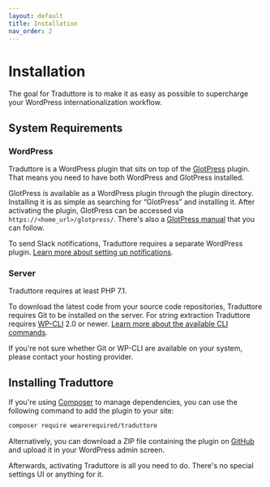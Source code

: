 ```yaml
---
layout: default
title: Installation
nav_order: 2
---
```


# Installation

The goal for Traduttore is to make it as easy as possible to supercharge your WordPress internationalization workflow.

## System Requirements

### WordPress

Traduttore is a WordPress plugin that sits on top of the [GlotPress](https://glotpress.org/) plugin. That means you need to have both WordPress and GlotPress installed.

GlotPress is available as a WordPress plugin through the plugin directory. Installing it is as simple as searching for “GlotPress” and installing it. After activating the plugin, GlotPress can be accessed via `https://<home_url>/glotpress/`. There's also a [GlotPress manual](https://glotpress.blog/the-manual/) that you can follow.

To send Slack notifications, Traduttore requires a separate WordPress plugin. [Learn more about setting up notifications](notifications.md).

### Server

Traduttore requires at least PHP 7.1.

To download the latest code from your source code repositories, Traduttore requires Git to be installed on the server. For string extraction Traduttore requires [WP-CLI](https://wp-cli.org/) 2.0 or newer. [Learn more about the available CLI commands](cli.md).

If you're not sure whether Git or WP-CLI are available on your system, please contact your hosting provider.

## Installing Traduttore

If you're using [Composer](https://getcomposer.org/) to manage dependencies, you can use the following command to add the plugin to your site:

```bash
composer require wearerequired/traduttore
```

Alternatively, you can download a ZIP file containing the plugin on [GitHub](https://github.com/wearerequired/traduttore) and upload it in your WordPress admin screen.

Afterwards, activating Traduttore is all you need to do. There's no special settings UI or anything for it.
